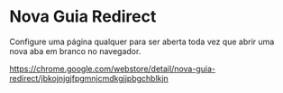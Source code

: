 # Nova Guia Redirect
Configure uma página qualquer para ser aberta toda vez que abrir uma nova aba em branco no navegador.

https://chrome.google.com/webstore/detail/nova-guia-redirect/jbkojnjgjfpgmnjcmdkgjjpbgchblkjn

